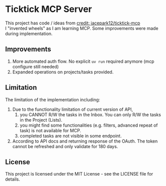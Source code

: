 # Ticktick MCP Server
This project has code / ideas from [credit: jacepark12/ticktick-mcp](https://github.com/jacepark12/ticktick-mcp)  
I "invented wheels" as I am learning MCP. Some improvements were made during implementation.
## Improvements
1. More automated auth flow. No explicit `uv run` required anymore (mcp configure still needed)
2. Expanded operations on projects/tasks provided.

## Limitation
The limitation of the implementation including:
1. Due to the functionality limitation of current version of API, 
    1. you CANNOT R/W the tasks in the Inbox. You can only R/W the tasks in the Project (Lists).
    2. you might find some functionalities (e.g. filters, advanced repeat of task) is not available for MCP.
    3. completed tasks are not visible in some endpoint.
2. According to API docs and returning response of the OAuth. The token cannot be refreshed and only validate for 180 days.

## License
This project is licensed under the MIT License - see the LICENSE file for details.